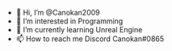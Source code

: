 - 👋 Hi, I’m @Canokan2009
- 👀 I’m interested in Programming 
- 🌱 I’m currently learning Unreal Engine 
- 📫 How to reach me Discord Canokan#0865
